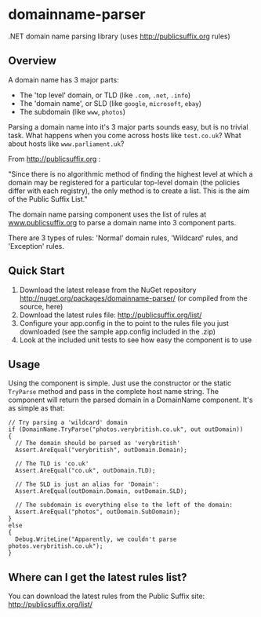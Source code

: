 domainname-parser
=================

.NET domain name parsing library (uses http://publicsuffix.org rules)

Overview
-----------
A domain name has 3 major parts:

- The 'top level' domain, or TLD (like `.com`, `.net`, `.info`) 
- The 'domain name', or SLD (like `google`, `microsoft`, `ebay`) 
- The subdomain (like `www`, `photos`)

Parsing a domain name into it's 3 major parts sounds easy, but is no trivial task. What happens when you come across hosts like `test.co.uk`? What about hosts like `www.parliament.uk`?

From http://publicsuffix.org :

"Since there is no algorithmic method of finding the highest level at which a domain may be registered for a particular top-level domain (the policies differ with each registry), the only method is to create a list. This is the aim of the Public Suffix List."

The domain name parsing component uses the list of rules at www.publicsuffix.org to parse a domain name into 3 component parts. 

There are 3 types of rules: 
'Normal' domain rules, 'Wildcard' rules, and 'Exception' rules.

Quick Start
-----------

1. Download the latest release from the NuGet repository http://nuget.org/packages/domainname-parser/ (or compiled from the source, here)
2. Download the latest rules file: http://publicsuffix.org/list/
3. Configure your app.config in the to point to the rules file you just downloaded (see the sample app.config included in the .zip) 
4. Look at the included unit tests to see how easy the component is to use 

Usage
-----------

Using the component is simple. Just use the constructor or the static `TryParse` method and pass in the complete host name string. The component will return the parsed domain in a DomainName component. It's as simple as that:

    // Try parsing a 'wildcard' domain 
    if (DomainName.TryParse("photos.verybritish.co.uk", out outDomain)) 
    { 
      // The domain should be parsed as 'verybritish' 
      Assert.AreEqual("verybritish", outDomain.Domain);
      
      // The TLD is 'co.uk' 
      Assert.AreEqual("co.uk", outDomain.TLD);
      
      // The SLD is just an alias for 'Domain': 
      Assert.AreEqual(outDomain.Domain, outDomain.SLD);
      
      // The subdomain is everything else to the left of the domain: 
      Assert.AreEqual("photos", outDomain.SubDomain); 
    } 
    else 
    { 
      Debug.WriteLine("Apparently, we couldn't parse photos.verybritish.co.uk"); 
    }

Where can I get the latest rules list?
-----------
You can download the latest rules from the Public Suffix site: http://publicsuffix.org/list/ 
